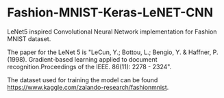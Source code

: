 # Fashion-MNIST-Keras-LeNET-CNN
LeNet5 inspired Convolutional Neural Network implementation for Fashion MNIST dataset.

The paper for the LeNet 5 is "LeCun, Y.; Bottou, L.; Bengio, Y. & Haffner, P. (1998). Gradient-based learning applied to document recognition.Proceedings of the IEEE. 86(11): 2278 - 2324". 

The dataset used for training the model can be found https://www.kaggle.com/zalando-research/fashionmnist.
